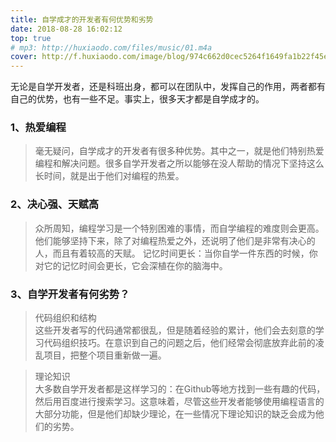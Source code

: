 ```yaml
---
title: 自学成才的开发者有何优势和劣势
date: 2018-08-28 16:02:12
top: true
# mp3: http://huxiaodo.com/files/music/01.m4a
cover: http://f.huxiaodo.com/image/blog/974c662d0cec5264f1649fa1b22f45e5.jpg
---
```


无论是自学开发者，还是科班出身，都可以在团队中，发挥自己的作用，两者都有自己的优势，也有一些不足。事实上，很多天才都是自学成才的。

###  1、热爱编程
> 毫无疑问，自学成才的开发者有很多种优势。其中之一，就是他们特别热爱编程和解决问题。很多自学开发者之所以能够在没人帮助的情况下坚持这么长时间，就是出于他们对编程的热爱。

### 2、决心强、天赋高
> 众所周知，编程学习是一个特别困难的事情，而自学编程的难度则会更高。他们能够坚持下来，除了对编程热爱之外，还说明了他们是非常有决心的人，而且有着较高的天赋。
记忆时间更长：当你自学一件东西的时候，你对它的记忆时间会更长，它会深植在你的脑海中。

### 3、自学开发者有何劣势？
> 代码组织和结构  
> 这些开发者写的代码通常都很乱，但是随着经验的累计，他们会去刻意的学习代码组织技巧。在意识到自己的问题之后，他们经常会彻底放弃此前的凌乱项目，把整个项目重新做一遍。

> 理论知识  
> 大多数自学开发者都是这样学习的：在Github等地方找到一些有趣的代码，然后用百度进行搜索学习。这意味着，尽管这些开发者能够使用编程语言的大部分功能，但是他们却缺少理论，在一些情况下理论知识的缺乏会成为他们的劣势。